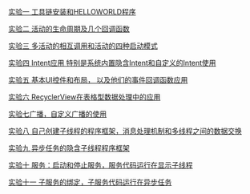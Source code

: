 [实验一 工具链安装和HELLOWORLD程序](https://github.com/csuhong/2017236114_Android/tree/master/%E5%AE%9E%E9%AA%8C%E4%B8%80%20HELLOWORLD/HelloWorld)

[实验二 活动的生命周期及几个回调函数](https://github.com/csuhong/2017236114_Android/tree/master/%E5%AE%9E%E9%AA%8C%E4%BA%8C%20%E6%B4%BB%E5%8A%A8%E7%9A%84%E7%94%9F%E5%91%BD%E5%91%A8%E6%9C%9F%E5%8F%8A%E5%87%A0%E4%B8%AA%E5%9B%9E%E8%B0%83%E5%87%BD%E6%95%B0%E7%9A%84%E4%BD%BF%E7%94%A8)

[实验三 多活动的相互调用和活动的四种启动模式](https://github.com/csuhong/2017236114_Android/tree/master/%E5%AE%9E%E9%AA%8C%E4%B8%89%20%E5%A4%9A%E6%B4%BB%E5%8A%A8%E7%9A%84%E7%9B%B8%E4%BA%92%E8%B0%83%E7%94%A8%E5%92%8C%E6%B4%BB%E5%8A%A8%E7%9A%84%E5%9B%9B%E7%A7%8D%E5%90%AF%E5%8A%A8%E6%A8%A1%E5%BC%8F)

[实验四 Intent应用 特别是系统内置隐含Intent和自定义的Intent使用](https://github.com/csuhong/2017236114_Android/tree/master/%E5%AE%9E%E9%AA%8C%E5%9B%9B%20Intent%E5%BA%94%E7%94%A8)

[实验五 基本UI控件和布局， 以及他们的事件回调函数应用](https://github.com/csuhong/2017236114_Android/tree/master/%E5%AE%9E%E9%AA%8C%E4%BA%94%20%E5%9F%BA%E6%9C%ACUI%E6%8E%A7%E4%BB%B6%E5%92%8C%E5%B8%83%E5%B1%80%EF%BC%8C%E4%BB%A5%E5%8F%8A%E4%BB%96%E4%BB%AC%E7%9A%84%E4%BA%8B%E4%BB%B6%E5%9B%9E%E8%B0%83%E5%87%BD%E6%95%B0%E5%BA%94%E7%94%A8)

[实验六 RecyclerView在表格型数据处理中的应用](https://github.com/csuhong/2017236114_Android/tree/master/%E5%AE%9E%E9%AA%8C%E5%85%AD%20recyclerView%E5%9C%A8%E8%A1%A8%E6%A0%BC%E5%9E%8B%E6%95%B0%E6%8D%AE%E5%A4%84%E7%90%86%E4%B8%AD%E7%9A%84%E5%BA%94%E7%94%A8)

[实验七广播，自定义广播的使用](https://github.com/csuhong/2017236114_Android/tree/master/%E5%AE%9E%E9%AA%8C%E4%B8%83%20%E5%B9%BF%E6%92%AD%EF%BC%8C%E8%87%AA%E5%AE%9A%E4%B9%89%E5%B9%BF%E6%92%AD%E7%9A%84%E4%BD%BF%E7%94%A8)

[实验八 自己创建子线程的程序框架，消息处理机制和多线程之间的数据交换]()

[实验九 异步任务的隐含子线程程序框架]()

[实验十 服务：启动和停止服务，服务代码运行在显示子线程]()

[实验十一 子服务的绑定，子服务代码运行在异步任务]()